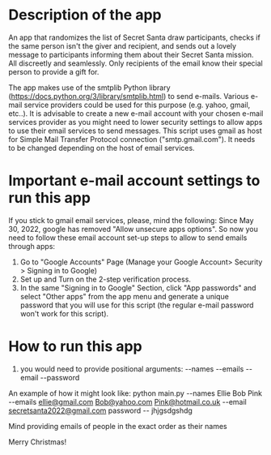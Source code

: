 # Description of the app

An app that randomizes the list of Secret Santa draw participants, checks if the same person isn't the giver and recipient, and sends out a lovely message to participants informing them about their Secret Santa mission.  All discreetly and seamlessly. Only recipients of the email know their special person to provide a gift for.

The app makes use of the smtplib Python library (https://docs.python.org/3/library/smtplib.html) to send e-mails. Various e-mail service providers could be used for this purpose (e.g. yahoo, gmail, etc..). It is advisable to create a new e-mail account with your chosen e-mail services provider as you might need to lower security settings to allow apps to use their email services to send messages. This script uses gmail as host for Simple Mail Transfer Protocol connection ("smtp.gmail.com"). It needs to be changed depending on the host of email services.   

# Important e-mail account settings to run this app

If you stick to gmail email services, please, mind the following: Since May 30, 2022, google has removed "Allow unsecure apps options". So now you need to follow these email account set-up steps to allow to send emails through apps:
1. Go to "Google Accounts" Page (Manage your Google Account> Security > Signing in to Google)
2. Set up and Turn on the 2-step verification process.
3. In the same "Signing in to Google" Section, click "App passwords" and select "Other apps" from the app menu and generate a unique password that you will use for this script (the regular e-mail password won't work for this script).

# How to run this app

1. you would need to provide positional arguments: --names --emails --email --password

An example of how it might look like:
python main.py --names Ellie Bob Pink --emails ellie@gmail.com Bob@yahoo.com Pink@hotmail.co.uk --email secretsanta2022@gmail.com password -- jhjgsdgshdg

Mind providing emails of people in the exact order as their names 

Merry Christmas! 

